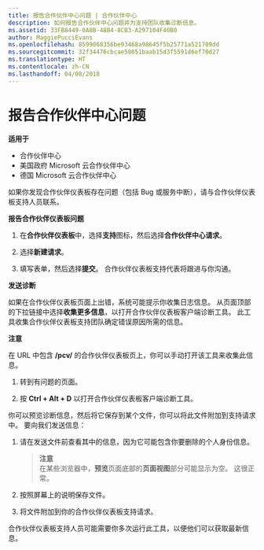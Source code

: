 ```yaml
---
title: 报告合作伙伴中心问题 | 合作伙伴中心
description: 如何报告合作伙伴中心问题并为支持团队收集诊断信息。
ms.assetid: 33FB8449-0A8B-48B4-8CB3-A297104F40B0
author: MaggiePucciEvans
ms.openlocfilehash: 8599068356be93468a98645f5b25771a521709dd
ms.sourcegitcommit: 32f34476cbcae58651baab15d3f5591d6ef70d27
ms.translationtype: HT
ms.contentlocale: zh-CN
ms.lasthandoff: 04/08/2018
---
```

# <a name="report-problems-with-partner-center"></a>报告合作伙伴中心问题

**适用于**

-  合作伙伴中心
-  美国政府 Microsoft 云合作伙伴中心
-  德国 Microsoft 云合作伙伴中心

如果你发现合作伙伴仪表板存在问题（包括 Bug 或服务中断），请与合作伙伴仪表板支持人员联系。

**报告合作伙伴仪表板问题**

1.  在**合作伙伴仪表板**中，选择**支持**图标，然后选择**合作伙伴中心请求**。

2.  选择**新建请求**。

3.  填写表单，然后选择**提交**。 合作伙伴仪表板支持代表将跟进与你沟通。

**发送诊断**

如果在合作伙伴仪表板页面上出错，系统可能提示你收集日志信息。 从页面顶部的下拉链接中选择**收集更多信息**，以打开合作伙伴仪表板客户端诊断工具。 此工具收集合作伙伴仪表板支持团队确定错误原因所需的信息。 

**注意**

在 URL 中包含 **/pcv/** 的合作伙伴仪表板页上，你可以手动打开该工具来收集此信息。

1.  转到有问题的页面。

2.  按 **Ctrl + Alt + D** 以打开合作伙伴仪表板客户端诊断工具。

你可以预览诊断信息，然后将它保存到某个文件，你可以将此文件附加到支持请求中。 要向我们发送信息：

1.  请在发送文件前查看其中的信息，因为它可能包含你要删除的个人身份信息。 

    >**注意**<br>
    在某些浏览器中，**预览**页面底部的**页面视图**部分可能显示为空。 这很正常。

2.  按照屏幕上的说明保存文件。

3.  将文件附加到你的合作伙伴仪表板支持请求。

合作伙伴仪表板支持人员可能需要你多次运行此工具，以便他们可以获取最新信息。

